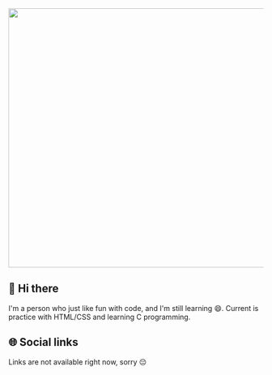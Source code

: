 <image src="image2c.png" width="512px">
<h2>👋 Hi there</h2>
<p>I'm a person who just like fun with code, and I'm still learning 😄. Current is practice with HTML/CSS and learning C programming.</p>
<h2>🌐 Social links</h2>
<p>Links are not available right now, sorry 😔</p>
